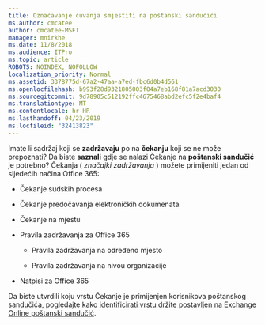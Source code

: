 ```yaml
---
title: Označavanje čuvanja smjestiti na poštanski sandučići
ms.author: cmcatee
author: cmcatee-MSFT
manager: mnirkhe
ms.date: 11/8/2018
ms.audience: ITPro
ms.topic: article
ROBOTS: NOINDEX, NOFOLLOW
localization_priority: Normal
ms.assetid: 3378775d-67a2-47aa-a7ed-fbc6d0b4d561
ms.openlocfilehash: b993f28d9321805003f04a7eb168f81a7acd3030
ms.sourcegitcommit: 9d78905c512192ffc4675468abd2efc5f2e4baf4
ms.translationtype: MT
ms.contentlocale: hr-HR
ms.lasthandoff: 04/23/2019
ms.locfileid: "32413823"
---
```

Imate li sadržaj koji se **zadržavaju** po na **čekanju** koji se ne može prepoznati? Da biste **saznali** gdje se nalazi Čekanje na **poštanski sandučić** je potrebno? Čekanja ( *značajki zadržavanja* ) možete primijeniti jedan od sljedećih načina Office 365: 
  
- Čekanje sudskih procesa 
    
- Čekanje predočavanja elektroničkih dokumenata
    
- Čekanje na mjestu
    
- Pravila zadržavanja za Office 365 
    
  - Pravila zadržavanja na određeno mjesto
    
  - Pravila zadržavanja na nivou organizacije
    
- Natpisi za Office 365
    
Da biste utvrdili koju vrstu Čekanje je primijenjen korisnikova poštanskog sandučića, pogledajte [kako identificirati vrstu držite postavljen na Exchange Online poštanski sandučić](https://docs.microsoft.com/office365/securitycompliance/identify-a-hold-on-an-exchange-online-mailbox).
  

